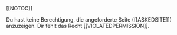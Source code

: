 [[NOTOC]]

<div class="err403">
    <div class="lock-symbol"><i class="fas fa-lock"></i></div>
    <span>Du hast keine Berechtigung, die angeforderte Seite ([[ASKEDSITE]]) anzuzeigen.
    Dir fehlt das Recht <span class="fat">[[VIOLATEDPERMISSION]]</span>.</span>
</div>

